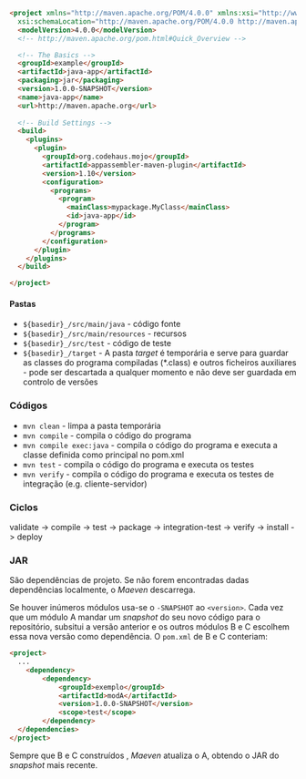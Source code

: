 
```html (POM)
<project xmlns="http://maven.apache.org/POM/4.0.0" xmlns:xsi="http://www.w3.org/2001/XMLSchema-instance"
  xsi:schemaLocation="http://maven.apache.org/POM/4.0.0 http://maven.apache.org/maven-v4_0_0.xsd">
  <modelVersion>4.0.0</modelVersion>
  <!-- http://maven.apache.org/pom.html#Quick_Overview -->

  <!-- The Basics -->
  <groupId>example</groupId>
  <artifactId>java-app</artifactId>
  <packaging>jar</packaging>
  <version>1.0.0-SNAPSHOT</version>
  <name>java-app</name>
  <url>http://maven.apache.org</url>
  
  <!-- Build Settings -->
  <build>
    <plugins>
      <plugin>
        <groupId>org.codehaus.mojo</groupId>
        <artifactId>appassembler-maven-plugin</artifactId>
        <version>1.10</version>
        <configuration>
          <programs>
            <program>
              <mainClass>mypackage.MyClass</mainClass>
              <id>java-app</id>
            </program>
          </programs>
        </configuration>
      </plugin>
    </plugins>
  </build>

</project>
```
#### Pastas

- `${basedir}_/src/main/java` - código fonte
- `${basedir}_/src/main/resources` - recursos
- `${basedir}_/src/test` - código de teste
- `${basedir}_/target` - A pasta _target_ é temporária e serve para guardar as classes do programa compiladas (*.class) e outros ficheiros auxiliares - pode ser descartada a qualquer momento e não deve ser guardada em controlo de versões

### Códigos

- `mvn clean` - limpa a pasta temporária
- `mvn compile` - compila o código do programa
- `mvn compile exec:java` - compila o código do programa e executa a classe definida como principal no pom.xml
- `mvn test` - compila o código do programa e executa os testes
- `mvn verify` - compila o código do programa e executa os testes de integração (e.g. cliente-servidor)

### Ciclos

validate -> compile -> test -> package -> integration-test -> verify -> install -> deploy

### JAR

São dependências de projeto. Se não forem encontradas dadas dependências localmente, o _Maeven_ descarrega.

Se houver inúmeros módulos usa-se o `-SNAPSHOT` ao `<version>`.
Cada vez que um módulo A mandar um _snapshot_ do seu novo código para o repositório, subsitui a versão anterior e os outros módulos B e C escolhem essa nova versão como dependência.
O `pom.xml` de B e C conteriam:

```html
<project>
  ...
    <dependency>
        <dependency>
            <groupId>exemplo</groupId>
            <artifactId>modA</artifactId>
            <version>1.0.0-SNAPSHOT</version>
            <scope>test</scope>
        </dependency>
  </dependencies>
</project>
```

Sempre que B e C construídos , _Maeven_ atualiza o A, obtendo o JAR do _snapshot_ mais recente.